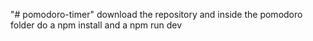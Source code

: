"# pomodoro-timer" 
download the repository and inside the pomodoro folder do a npm install and a npm run dev
